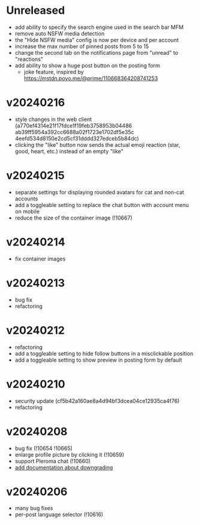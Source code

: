 # Unreleased

- add ability to specify the search engine used in the search bar MFM
- remove auto NSFW media detection
- the "Hide NSFW media" config is now per device and per account
- increase the max number of pinned posts from 5 to 15
- change the second tab on the notifications page from "unread" to "reactions"
- add ability to show a huge post button on the posting form
	- joke feature, inspired by https://mstdn.poyo.me/@prime/110668364208741253

# v20240216

- style changes in the web client (a770ef4314e21f17fdce1f19feb3758953b04486 ab39ff5954a392cc6688a02f1723e1702df5e35c 4eefd534d8150e2cd5cf31dddd327edceb5b84dc)
- clicking the "like" button now sends the actual emoji reaction (star, good, heart, etc.) instead of an empty "like"

# v20240215

- separate settings for displaying rounded avatars for cat and non-cat accounts
- add a toggleable setting to replace the chat button with account menu on mobile
- reduce the size of the container image (!10667)

# v20240214

- fix container images

# v20240213

- bug fix
- refactoring

# v20240212

- refactoring
- add a toggleable setting to hide follow buttons in a misclickable position
- add a toggleable setting to show preview in posting form by default

# v20240210

- security update (cf5b42a160ae8a4d94bf3dcea04ce12935ca4f76)
- refactoring

# v20240208

- bug fix (!10654 !10665)
- enlarge profile picture by clicking it (!10659)
- support Pleroma chat (!10660)
- [add documentation about downgrading](./docs/downgrade.md)

# v20240206

- many bug fixes
- per-post language selector (!10616)
